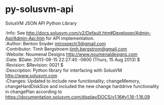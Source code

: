 py-solusvm-api
==============

SolusVM JSON API Python Library<br />

:Info: See <http://docs.solusvm.com/v2/Default.htm#Developer/Admin-Api/Admin-Api.htm> for  API implementation.<br />
:Author: Benton Snyder <introspectr3@gmail.com><br />
:Contributor: Timh Bergstroem <timh.bergstrom@gmail.com><br />
:Website: Noumenal Designs <http://www.noumenaldesigns.com><br />
:Date: $Date: 2013-08-15 22:27:40 -0600 (Thurs, 15 Aug 2013) $<br />
:Revision: $Revision: 0021 $<br />
:Description: Python library for interfacing with SolusVM <http://www.solusvm.com><br />
:Changes: Updated to include new functionality; changeMemory, changeHardDiskSize 
          and included the new change harddrive functionality in changePlan according to
          https://documentation.solusvm.com/display/DOCS/v1.16#v1.16-1.16.09


